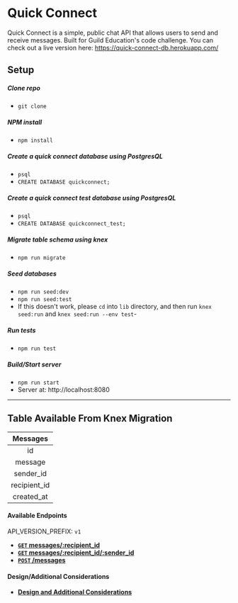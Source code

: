 # Quick Connect
Quick Connect is a simple, public chat API that allows users to send and receive messages. Built for Guild Education's code challenge. You can check out a live version here: https://quick-connect-db.herokuapp.com/

## Setup
##### Clone repo
  - ```git clone```

##### NPM install
  - ```npm install```

##### Create a quick connect database using PostgresQL
  - ```psql```
  - ```CREATE DATABASE quickconnect;```

##### Create a quick connect test database using PostgresQL
  - ```psql```
  - ```CREATE DATABASE quickconnect_test;```

##### Migrate table schema using knex
  - ```npm run migrate```

##### Seed databases
  - ```npm run seed:dev```
  - ```npm run seed:test```
  - If this doesn't work, please `cd` into `lib` directory, and then run `knex seed:run` and `knex seed:run --env test`-

##### Run tests
  - ```npm run test```

##### Build/Start server
  - ```npm run start```
  - Server at: http://localhost:8080


-------------------------

## Table Available From Knex Migration
| **Messages**        |
| :------------------:|
| id                  |
| message             |
| sender_id           |
| recipient_id        |
| created_at          |

#### Available Endpoints
API_VERSION_PREFIX: `v1`

- **[`GET` messages/:recipient_id](https://github.com/davidbecker6081/quickconnect/blob/master/endpoint_documentation/GET_allMessages.md)**
- **[`GET` messages/:recipient_id/:sender_id](https://github.com/davidbecker6081/quickconnect/blob/master/endpoint_documentation/GET_messages.md)**
- **[`POST` /messages](https://github.com/davidbecker6081/quickconnect/blob/master/endpoint_documentation/POST_message.md)**


#### Design/Additional Considerations
- **[Design and Additional Considerations](https://github.com/davidbecker6081/quickconnect/blob/master/Notes.md)**
